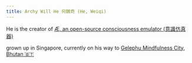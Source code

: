 ```yaml
---
title: Archy Will He 何魏奇 (He, Weiqi)
---
```


He is the creator of [Æ, an open-source consciousness emulator (意識仿真器)](https://archy.build)

grown up in Singapore, currently on his way to [Gelephu Mindfulness City, Bhutan 🇧🇹](https://gmc.bt/) 